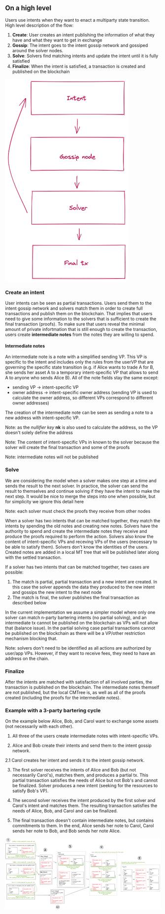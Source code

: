 ## On a high level
Users use intents when they want to enact a multiparty state transition. High level description of the flow:
1. **Create**: User creates an intent publishing the information of what they have and what they want to get in exchange
2. **Gossip**: The intent goes to the intent gossip network and gossiped around the solver nodes.
3. **Solve**: Solvers find matching intents and update the intent until it is fully satisfied
4. **Finalize**: When the intent is satisfied, a transaction is created and published on the blockchain

![img.png](img/exec_high.png)

### Create an intent
User intents can be seen as partial transactions. Users send them to the intent gossip network and solvers match them in order to create full transactions and publish them on the blockchain. That implies that users need to give some information to the solvers that is sufficient to create the final transaction (proofs). To make sure that users reveal the minimal amount of private infortmation that is still enough to create the transaction, users create **intermediate notes** from the notes they are willing to spend.

#### Intermediate notes
An intermediate note is a note with a simplified sending VP. This VP is specific to the intent and includes only the rules from the userVP that are governing the specific state transition (e.g. if Alice wants to trade A for B, she sends her asset A to a temporary intent-specific VP that allows to send A to anyone who sends Alice B). All of the note fields stay the same except:
- sending VP -> intent-specific VP
- owner address -> intent-specific owner address (sending VP is used to calculate the owner address, so different VPs correspond to different owner addresses)

The creation of the intermediate note can be seen as sending a note to a new address with intent-specific VP.

Note: as the *nullifier key* **nk** is also used to calculate the address, so the VP doesn't solely define the address

Note: The content of intent-specific VPs in known to the solver because the solver will create the final transaction and some of the proofs

Note: intermediate notes will not be published

### Solve
We are considering the model when a solver makes one step at a time and sends the result to the next solver. In practice, the solver can send the result to themselves and continue solving if they have the intent to make the next step. It would be nice to merge the steps into one when possible, but for simplicity we ignore this detail here

Note: each solver must check the proofs they receive from other nodes

When a solver has two intents that can be matched together, they match the intents by spending the old notes and creating new notes. Solvers have the authority to spend and create the intermediate notes they receive and produce the proofs required to perform the action. Solvers also know the content of intent-specific VPs and receving VPs of the users (necessary to be able to satisfy them). Solvers don't know the identities of the users. Created notes are added in a local MT tree that will be published later along with the settled transaction.

If a solver has two intents that can be matched together, two cases are possible:
1. The match is partial, partial transaction and a new intent are created. In this case the solver appends the data they produced to the new intent and gossips the new intent to the next node
2. The match is final, the solver publishes the final transaction as described below

In the current implementation we assume a simpler model where only one solver can match n-party bartering intents (no partial solving), and an intermediate tx cannot be published on the blockchain as VPs will not allow that (balance issue). In the partial solving case partial transactions cannot be published on the blockchain as there will be a VP/other restriction mechanism blocking that.

Note: solvers don't need to be identified as all actions are authorized by user/app VPs. However, if they want to receive fees, they need to have an address on the chain.

### Finalize

After the intents are matched with satisfaction of all involved parties, the transaction is published on the blockchain. The intermediate notes themself are not published, but the local CMTree is, as well as all of the proofs created (including the proofs for the intermediate notes).

### Example with a 3-party bartering cycle

On the example below Alice, Bob, and Carol want to exchange some assets (not necessarily with each other). 

1. All three of the users create intermediate notes with intent-specific VPs.

2. Alice and Bob create their intents and send them to the intent gossip network. 
   
2.1 Carol creates her intent and sends it to the intent gossip network.

3. The first solver receives the intents of Alice and Bob (but not necessarily Carol's), matches them, and produces a partial tx. This partial transaction satisfies the needs of Alice but not Bob's and cannot be finalized. Solver produces a new intent (seeking for the resources to satisfy Bob's VP).

4. The second solver receives the intent produced by the first solver and Carol's intent and matches them. The resulting transaction satisfies the needs of Alice, Bob, and Carol and can be finalized.

5. The final transaction doesn't contain intermediate notes, but contains commitments to them. In the end, Alice sends her note to Carol, Carol sends her note to Bob, and Bob sends her note Alice.

![img.png](img/exec_img.png)

